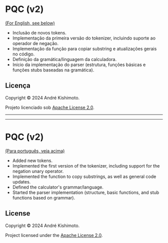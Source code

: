 <a name="portugues"></a>
# PQC (v2)

[(For English, see below)](#english)

- Inclusão de novos tokens.
- Implementação da primeira versão do tokenizer, incluindo suporte ao operador de negação.
- Implementação da função para copiar substring e atualizações gerais no código.
- Definição da gramática/linguagem da calculadora.
- Início da implementação do parser (estrutura, funções básicas e funções stubs baseadas na gramática).

## Licença

Copyright &copy; 2024 André Kishimoto.

Projeto licenciado sob [Apache License 2.0](https://choosealicense.com/licenses/apache-2.0/).

---
---
<a name="english"></a>
# PQC (v2)

[(Para português, veja acima)](#portugues)

- Added new tokens.
- Implemented the first version of the tokenizer, including support for the negation unary operator.
- Implemented the function to copy substrings, as well as general code updates.
- Defined the calculator's grammar/language.
- Started the parser implementation (structure, basic functions, and stub functions based on grammar).

## License

Copyright &copy; 2024 André Kishimoto.

Project licensed under the [Apache License 2.0](https://choosealicense.com/licenses/apache-2.0/).

